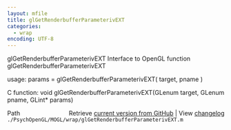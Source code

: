 ```yaml
---
layout: mfile
title: glGetRenderbufferParameterivEXT
categories:
  - wrap
encoding: UTF-8
---
```


glGetRenderbufferParameterivEXT  Interface to OpenGL function glGetRenderbufferParameterivEXT  

usage:  params = glGetRenderbufferParameterivEXT( target, pname )  

C function:  void glGetRenderbufferParameterivEXT(GLenum target, GLenum pname, GLint\* params)  


<div class="code_header" style="text-align:right;">
  <span style="float:left;">Path&nbsp;&nbsp;</span> <span class="counter">Retrieve <a href=
  "https://raw.github.com/Psychtoolbox-3/Psychtoolbox-3/beta/./PsychOpenGL/MOGL/wrap/glGetRenderbufferParameterivEXT.m">current version from GitHub</a> | View <a href=
  "https://github.com/Psychtoolbox-3/Psychtoolbox-3/commits/beta/./PsychOpenGL/MOGL/wrap/glGetRenderbufferParameterivEXT.m">changelog</a></span>
</div>
<div class="code">
  <code>./PsychOpenGL/MOGL/wrap/glGetRenderbufferParameterivEXT.m</code>
</div>
